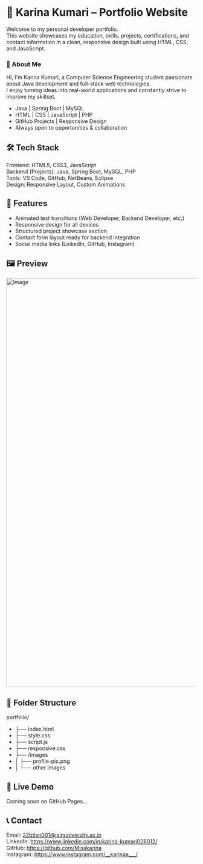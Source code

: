 
# 💼 Karina Kumari – Portfolio Website

Welcome to my personal developer portfolio.  
This website showcases my education, skills, projects, certifications, and contact information in a clean, responsive design built using HTML, CSS, and JavaScript.

### 🚀 About Me

Hi, I'm Karina Kumari, a Computer Science Engineering student passionate about Java development and full-stack web technologies.  
I enjoy turning ideas into real-world applications and constantly strive to improve my skillset.

- Java | Spring Boot | MySQL  
- HTML | CSS | JavaScript | PHP  
- GitHub Projects | Responsive Design  
- Always open to opportunities & collaboration  

## 🛠 Tech Stack

Frontend: HTML5, CSS3, JavaScript  
Backend (Projects): Java, Spring Boot, MySQL, PHP  
Tools: VS Code, GitHub, NetBeans, Eclipse  
Design: Responsive Layout, Custom Animations  

## 📌 Features

- Animated text transitions (Web Developer, Backend Developer, etc.)
- Responsive design for all devices
- Structured project showcase section
- Contact form layout ready for backend integration
- Social media links (LinkedIn, GitHub, Instagram)

## 🖼️ Preview
<img width="1920" height="1080" alt="Image" src="https://github.com/user-attachments/assets/d8746cfd-4034-4384-9ba6-194cf26a9ed8" />

## 📁 Folder Structure
portfolio/
- ├── index.html
- ├── style.css
- ├── script.js
- ├── responsive.css
- ├── /images
- │ ├── profile-pic.png
- │ └── other images


## 🔗 Live Demo

Coming soon on GitHub Pages...

## 📞 Contact

Email: 22btlsn001@jainuniversity.ac.in  
LinkedIn: https://www.linkedin.com/in/karina-kumari026012/  
GitHub: https://github.com/Misskarina  
Instagram: https://www.instagram.com/__karinaa___/



